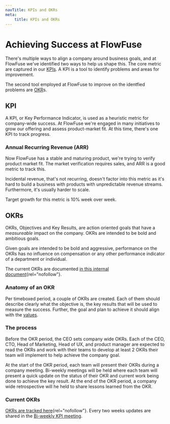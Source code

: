```yaml
---
navTitle: KPIs and OKRs
meta:
    title: KPIs and OKRs
---
```


# Achieving Success at FlowFuse

There's multiple ways to align a company around business goals, and at FlowFuse
we've identified two ways to help us shape this. The core metric are captured in
our [KPIs](#kpi). A KPI is a tool to identify problems and areas for improvement.

The second tool employed at FlowFuse to improve on the identfied problems are [OKR](#okrs)s.

## KPI

A KPI, or Key Performance Indicator, is used as a heuristic metric for company-wide
success. At FlowFuse we're engaged in many initiatives to grow our offering and
assess product-market fit. At this time, there's one KPI to track progress.

### Annual Recurring Revenue (ARR)

Now FlowFuse has a stable and maturing product, we're trying to verify product
market fit. The market verification requires sales, and ARR is a good metric to
track this.

Incidental revenue, that's not recurring, doesn't factor into this metric as it's
hard to build a business with products with unpredictable revenue streams. Furthermore,
it's usually harder to scale.

Target growth for this metric is 10% week over week.

## OKRs

OKRs, Objectives and Key Results, are action oriented goals that have a _measureable_
impact on the company. OKRs are intended to be bold and ambitious goals.

Given goals are intended to be bold and aggressive, performance on the OKRs has
no influence on compensation or any other performance indicator of a department
or individual.

The current OKRs are documented [in this internal document](https://docs.google.com/document/d/1vtuOidsfSe4NQA9PKTlk898MJDNf8dcP2NPhSSqc84g/edit#){rel="nofollow"}.

### Anatomy of an OKR

Per timeboxed period, a couple of OKRs are created. Each of them should describe
clearly what the objective is, the key results that will be used to measure the success.
Further, the goal and plan to achieve it should align with the [values](./values/).

### The process

Before the OKR period, the CEO sets company wide OKRs. Each of the CEO, CTO,
Head of Marketing, Head of UX, and product manager are expected to read the OKRs
and work with their teams to develop at least 2 OKRs their team will implement to help achieve the company goal.

At the start of the OKR period, each team will present their OKRs during a company meeting. Bi-weekly meetings will be held where each team will present a quick update on the status of their OKR and current work being done to achieve the key result. At the end of the OKR period, a company wide retrospective will he held to share lessons learned from the OKR.

### Current OKRs

[OKRs are tracked here](https://docs.google.com/document/d/12zOCFxot0rlRY-_hNwCmuv7_U1STqjzoaXh8EkIWtZI){rel="nofollow"}.
Every two weeks updates are shared in the [Bi-weekly KPI meeting](./communication/#bi-weekly-kpi-meeting).

